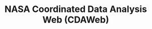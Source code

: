---
layout: default
description: 'The NASA/GSFC Space Physics Data Facility (SPDF) bring you a new, World-Wide-Web-based
  system for viewing essentially ANY data produced in Common Data Format/CDF with
  the ISTP/IACG Guidelines. CDAWeb, the Coordinated Data Analysis (Workshop) Web,
  supports interactive plotting of variables from multiple instruments on multiple
  investigations simultaneously on arbitrary, user-defined time-scales. It also supports
  data retrieval in both CDF or ASCII format. '
notes: 'A database compiling many observing platforms


  Programmatic access (through SPEDAS, pySPEDAS, pysatNASA, SunPy)'
relationship_description: Visualization web service for virtually any SPDF data
relationships:
- spdf
shortname: cdaweb
thumbnail_url: https://upload.wikimedia.org/wikipedia/commons/e/e5/NASA_logo.svg
timestamp: Mon, 14 Feb 2022 17:43:05 GMT
title: NASA Coordinated Data Analysis Web (CDAWeb)
type: database
uuid: ecb85a68-c795-4129-bdc2-c409dbda0412
website_link: https://cdaweb.gsfc.nasa.gov/index.html/
---
